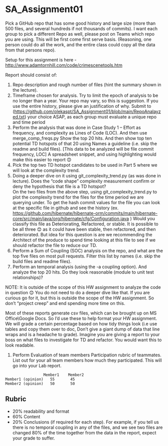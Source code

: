 # SA_Assignment01

Pick a GitHub repo that has some good history and large size (more than 500 files, and several hundreds if not thousands of commits).  I want each group 
to pick a different Repo as well, please post on Teams which repo you are using.  This will be first come first serve basis.  (Reasoning, one person 
could do all the work, and the entire class could copy all the data from that persons repo).

Setup for this assignment is here - http://www.adamtornhill.com/code/crimescenetools.htm


Report should consist of:

1.	Repo description and rough number of files (hint the summary shown in the lecture).
1.	Timeframe chosen for analysis.  Try to limit the epoch of analysis to be no longer than a year.  Your repo may vary, so this is suggestion.  If you use the entire history, please give an justification of why.  Submit to (https://github.com/olekaspt/SA_Assignment01/blob/main/RepoAnalayzed.txt) your choice ASAP, as each group must evaluate a unique repo and time period
1.	Perform the analysis that was done in Case Study 1 – Effort as frequency, and complexity as Lines of Code (LOC).  And then use merge_comp_freqs.py 
Show the top 20 hits.  And then show top ten potential TD hotspots of that 20 using Names a guideline (i.e. skip the readme and build files). [This data to be analyzed will be file commit frequency, LOC]
A spreadsheet snippet, and using highlighting would make this easier to report 😊
1.	Pick the top two TD hotspot candidates to be used in Part 5 where we will look at the complexity trend. 
1.	Doing a deeper dive on it using git_complexity_trend.py (as was done in lecture).    Does the “code shape” complexity measurement confirm or deny the hypothesis that file is a TD hotspot?  
On the two files from the above step, using git_complexity_trend.py to plot the complexity trend for the files for the time period we are querying under.  To get the hash commit values for the file you can look at the specific file in github and see the history (ex. https://github.com/hibernate/hibernate-orm/commits/main/hibernate-core/src/main/java/org/hibernate/cfg/Configuration.java )
Would you classify this file as Deteriorating, Refactored, or stable.  It is possible to be all three 😊  as it could have been stable, then refactored, and then deteriorated.  But idea for this question is are we recommending the Architect of the produce to spend time looking at this file to see if we should refactor the file to reduce our TD.
1.	Perform a Sum of Coupling (SOC) analysis on the repo, and what are the top five files on most pull requests.   Filter this list by names (i.e. skip the build files and readme files).
1.	Perform an temporal analysis (using the -a coupling option).   And analyze the top 20 hits.  Do they look reasonable (module to unit test relationships)?  

NOTE: It is outside of the scope of this HW assignment to analyze the code in question 😊  You do not need to do a deeper dive like that.  If you are curious go for it, but this is outside the scope of the HW assignment.  So don’t “project creep” and end spending more time on this.

Most of these reports generate csv files, which can be brought up on MS Office\Google Docs.  So I’d use these to help format your HW assignment.  We will grade a certain percentage based on how tidy things look (i.e use tables and copy them over to doc, Don’t give a giant dump of data that line wraps and is a headache to grade).  Imagine you are giving a report to your boss on what files to investigate for TD and refactor.  You would want this to look readable.


1.	Perform  Evaluation of team members
Participation rubric of teammates.  List out for your all team members how much they participated.  This will go into your Lab report.
```
	             Member1	Member2	
Member1 (opinion)	55	     45
Member2 (opinion)	50	     50
```			

## Rubric
* 20% readability and format
* 60% Content
* 20% Conclusions (if required for each step).  For example, if you tell us there is no temporal coupling in any of the files, and we see two files are changed 80% of the time together from the data in the report, expect your grade to suffer. 


